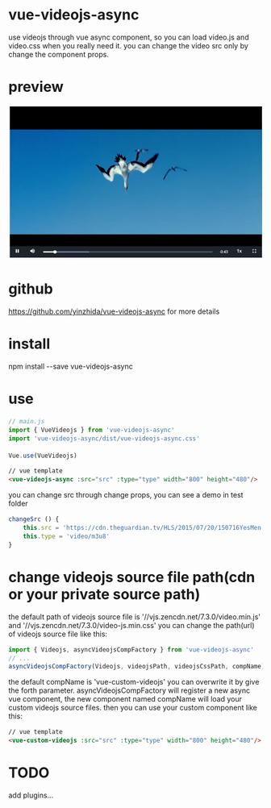 # vue-videojs-async

use videojs through vue async component, so you can load video.js and video.css when you really need it. you can change the video src only by change the component props.

# preview
![preview](previewImage/video.png)

# github
https://github.com/yinzhida/vue-videojs-async for more details

# install
npm install --save vue-videojs-async

# use
```js
// main.js
import { VueVideojs } from 'vue-videojs-async'
import 'vue-videojs-async/dist/vue-videojs-async.css'

Vue.use(VueVideojs)
```

```html
// vue template
<vue-videojs-async :src="src" :type="type" width="800" height="480"/>
```

you can change src through change props, you can see a demo in test folder 
```js
changeSrc () {
    this.src = 'https://cdn.theguardian.tv/HLS/2015/07/20/150716YesMen.m3u8'
    this.type = 'video/m3u8'
}
```

# change videojs source file path(cdn or your private source path)
the default path of videojs source file is '//vjs.zencdn.net/7.3.0/video.min.js' and '//vjs.zencdn.net/7.3.0/video-js.min.css'
you can change the path(url) of videojs source file like this: 
```js
import { Videojs, asyncVideojsCompFactory } from 'vue-videojs-async'
// ...
asyncVideojsCompFactory(Videojs, videojsPath, videojsCssPath, compName)
```

the default compName is 'vue-custom-videojs' you can overwrite it by give the forth parameter.
asyncVideojsCompFactory will register a new async vue component,
the new component named compName will load your custom videojs source files.
then you can use your custom component like this:
```html
// vue template
<vue-custom-videojs :src="src" :type="type" width="800" height="480"/>
```

# TODO
add plugins...